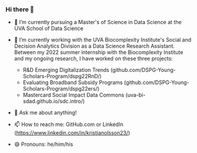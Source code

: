### Hi there 👋

- 🌱 I’m currently pursuing a Master's of Science in Data Science at the UVA School of Data Science

- 🔭 I’m currently working with the UVA Biocomplexity Institute's Social and Decision Analytics Division as a Data Science Research Assistant. Between my 2022 summer internship with the Biocomplexity Institute and my ongoing research, I have worked on these three projects:
    -  R&D Emerging Digitalization Trends (github.com/DSPG-Young-Scholars-Program/dspg22RnD/)
    -  Evaluating Broadband Subsidy Programs (github.com/DSPG-Young-Scholars-Program/dspg22ers/)
    -  Mastercard Social Impact Data Commons (uva-bi-sdad.github.io/sdc.intro/)

- 💬 Ask me about anything!

- 📫 How to reach me: GitHub.com or LinkedIn (https://www.linkedin.com/in/kristianolsson23/)

- 😄 Pronouns: he/him/his
